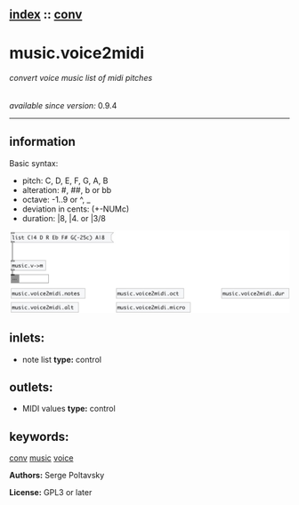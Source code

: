 [index](index.html) :: [conv](category_conv.html)
---

# music.voice2midi

###### convert voice music list of midi pitches

*available since version:* 0.9.4

---


## information
Basic syntax:
- pitch: C, D, E, F, G, A, B
- alteration: #, ##, b or bb
- octave: -1..9 or ^, _
- deviation in cents: (+-NUMc)
- duration: |8, |4. or |3/8



[![example](../examples/img/music.voice2midi.jpg)](../examples/pd/music.voice2midi.pd)









## inlets:

* note list 
__type:__ control<br>



## outlets:

* MIDI values
__type:__ control<br>



## keywords:

[conv](keywords/conv.html)
[music](keywords/music.html)
[voice](keywords/voice.html)






**Authors:** Serge Poltavsky




**License:** GPL3 or later





